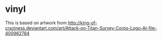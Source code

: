 # vinyl

This is based on artwork from http://king-of-craziness.deviantart.com/art/Attack-on-Titan-Survey-Corps-Logo-AI-file-400962784